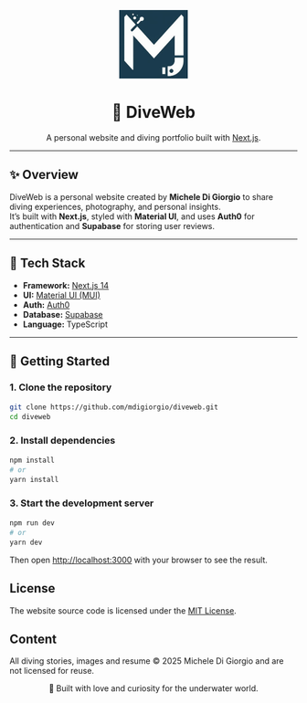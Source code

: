 <p align="center">
  <img src="./public/logos/logo_diveweb.jpg" alt="DiveWeb Logo" width="120"/>
</p>

<h1 align="center">🌊 DiveWeb</h1>

<p align="center">
  A personal website and diving portfolio built with <a href="https://nextjs.org" target="_blank">Next.js</a>.
</p>

---

## ✨ Overview

DiveWeb is a personal website created by **Michele Di Giorgio** to share diving experiences, photography, and personal insights.  
It’s built with **Next.js**, styled with **Material UI**, and uses **Auth0** for authentication and **Supabase** for storing user reviews.

---

## 🧰 Tech Stack

- **Framework:** [Next.js 14](https://nextjs.org)
- **UI:** [Material UI (MUI)](https://mui.com)
- **Auth:** [Auth0](https://auth0.com)
- **Database:** [Supabase](https://supabase.com)
- **Language:** TypeScript

---

## 🚀 Getting Started

### 1. Clone the repository

```bash
git clone https://github.com/mdigiorgio/diveweb.git
cd diveweb
```

### 2. Install dependencies

```bash
npm install
# or
yarn install
```

### 3. Start the development server

```bash
npm run dev
# or
yarn dev
```

Then open [http://localhost:3000](http://localhost:3000) with your browser to
see the result.

## License

The website source code is licensed under the [MIT License](./LICENSE).

## Content

All diving stories, images and resume © 2025 Michele Di Giorgio and are not
licensed for reuse.

<p align="center"> 🌊 Built with love and curiosity for the underwater world. </p>
